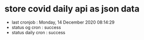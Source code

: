 # store covid daily api as json data

- last cronjob : Monday, 14 December 2020 08:14:29
- status og cron : success
- status daily cron : success
      
      